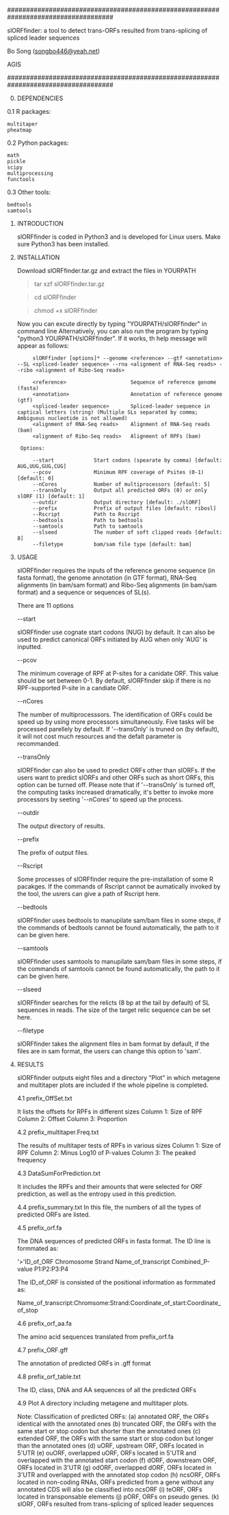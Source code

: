 ####################################################################################

slORFfinder: a tool to detect trans-ORFs resulted from trans-splicing of spliced leader sequences

Bo Song (songbo446@yeah.net)

AGIS

####################################################################################

0. DEPENDENCIES

0.1 R packages:
	
	multitaper
	pheatmap
	
0.2 Python packages:

	math
	pickle
	scipy
	multiprocessing
	functools
	
0.3 Other tools:

	bedtools
	samtools

1. INTRODUCTION

	slORFfinder is coded in Python3 and is developed for Linux users. 
	Make sure Python3 has been installed.
	
2. INSTALLATION

	Download slORFfinder.tar.gz and extract the files in YOURPATH
	> tar xzf slORFfinder.tar.gz
 
	> cd slORFfinder
 
	> chmod +x slORFfinder
	
	Now you can excute directly by typing "YOURPATH/slORFfinder" in command line
	Alternatively, you can also run the program by typing "python3 YOURPATH/slORFfinder".
	If it works, th help message will appear as follows:

        	slORFfinder [options]* --genome <reference> --gtf <annotation> --SL <spliced-leader sequence> --rna <alignment of RNA-Seq reads> --ribo <alignment of Ribo-Seq reads>

        	<reference>                     Sequence of reference genome (fasta)
        	<annotation>                    Annotation of reference genome (gtf)
        	<spliced-leader sequence>       Spliced-leader sequence in captical letters (string) (Multiple SLs separated by comma; Ambiguous nucleotide is not allowed)
        	<alignment of RNA-Seq reads>    Alignment of RNA-Seq reads (bam)
        	<alignment of Ribo-Seq reads>   Alignment of RPFs (bam)

    	Options:

        	--start         	Start codons (spearate by comma) [default: AUG,UUG,GUG,CUG]
        	--pcov          	Minimum RPF coverage of Psites (0-1) [default: 0]
        	--nCores        	Number of multiprocessors [default: 5]
        	--transOnly     	Output all predicted ORFs (0) or only slORF (1) [default: 1]
        	--outdir        	Output directory [default: ./slORF]
        	--prefix        	Prefix of output files [default: ribosl]
        	--Rscript       	Path to Rscript
        	--bedtools      	Path to bedtools
        	--samtools      	Path to samtools
        	--slseed        	The number of soft clipped reads [default: 8]
        	--filetype      	bam/sam file type [default: bam]
	

3. USAGE

	slORFfinder requires the inputs of the reference genome sequence (in fasta format), the genome annotation (in GTF format), RNA-Seq alignments (in bam/sam format) and Ribo-Seq alignments (in bam/sam format) and a sequence or sequences of SL(s). 

	There are 11 options
	
	--start
	
	slORFfinder use cognate start codons (NUG) by default. It can also be used to predict canonical ORFs initiated by AUG when only 'AUG' is inputted.
	
	--pcov
	
	The minimum coverage of RPF at P-sites for a canidate ORF. This value should be set between 0-1. By default, slORFfinder skip if there is no RPF-supported P-site in a candiate ORF.
	
	--nCores
	
	The number of multiprocesssors. The identification of ORFs could be speed up by using more processors simultaneously. Five tasks will be processed parellely by default. If '--transOnly' is truned on (by default), it will not cost much resources and the defalt parameter is recommanded.
	
	--transOnly
	
	slORFfinder can also be used to predict ORFs other than slORFs. If the users want to predict slORFs and other ORFs such as short ORFs, this option can be turned off. Please note that if '--transOnly' is turned off, the computing tasks increased dramatically, it's better to invoke more processors by seeting '--nCores' to speed up the process.
	
	--outdir
	
	The output directory of results.
	
	--prefix
	
	The prefix of output files.
	
	--Rscript
	
	Some processes of slORFfinder require the pre-installation of some R pacakges. If the commands of Rscript cannot be aumatically invoked by the tool, the usrers can give a path of Rscript here.
	
	--bedtools
	
	slORFfinder uses bedtools to manupilate sam/bam files in some steps, if the commands of bedtools cannot be found automatically, the path to it can be given here.
	
	--samtools
	
	slORFfinder uses samtools to manupilate sam/bam files in some steps, if the commands of samtools cannot be found automatically, the path to it can be given here.
	
	--slseed
	
	slORFfinder searches for the relicts (8 bp at the tail by default) of SL sequences in reads. The size of the target relic sequence can be set here.
	
	--filetype
	
	slORFfinder takes the alignment files in bam format by default, if the files are in sam format, the users can change this option to 'sam'.
		
4. RESULTS

	slORFfinder outputs eight files and a directory "Plot" in which metagene and multitaper plots are
	included if the whole pipeline is completed.

	4.1 prefix_OffSet.txt
	
	It lists the offsets for RPFs in different sizes
	Column 1: Size of RPF
	Column 2: Offset
	Column 3: Proportion

	4.2 prefix_multitaper.Freq.txt

	The results of multitaper tests of RPFs in various sizes
	Column 1: Size of RPF
	Column 2: Minus Log10 of P-values
	Column 3: The peaked frequency
	
	4.3 DataSumForPrediction.txt
	
	It includes the RPFs and their amounts that were selected for ORF prediction, as well as
	the entropy used in this prediction.
	
	4.4 prefix_summary.txt
	In this file, the numbers of all the types of predicted ORFs are listed.

	4.5 prefix_orf.fa
	
	The DNA sequences of predicted ORFs in fasta format. The ID line is formmated as:
	
	'>'ID_of_ORF	Chromosome	Strand	Name_of_transcript		Combined_P-value	P1:P2:P3:P4
	
	The ID_of_ORF is consisted of the positional information as formmated as:
	
	Name_of_transcript:Chromsome:Strand:Coordinate_of_start:Coordinate_of_stop

	4.6 prefix_orf_aa.fa

	The amino acid sequences translated from prefix_orf.fa

	4.7 prefix_ORF.gff

	The annotation of predicted ORFs in .gff format

	4.8 prefix_orf_table.txt

	The ID, class, DNA and AA sequences of all the predicted ORFs

	4.9 Plot
	A directory including metagene and multitaper plots.

	Note:
	Classification of predicted ORFs: 
	(a) annotated ORF, the ORFs identical with the annotated ones
	(b) truncated ORF, the ORFs with the same start or stop codon but shorter than the annotated ones
	(c) extended ORF, the ORFs with the same start or stop codon but longer than the annotated ones
	(d) uORF, upstream ORF, ORFs located in 5'UTR
	(e) ouORF, overlapped uORF, ORFs located in 5'UTR and overlapped with the annotated start codon
	(f) dORF, downstream ORF, ORFs located in 3'UTR
	(g) odORF, overlapped dORF, ORFs located in 3'UTR and overlapped with the annotated stop codon
	(h) ncsORF, ORFs located in non-coding RNAs, ORFs predicted from a gene without any annotated CDS will also be classified into ncsORF
	(i) teORF, ORFs located in transponsable elements
	(j) pORF, ORFs on pseudo genes.
	(k) slORF, ORFs resulted from trans-splicing of spliced leader sequences
	
